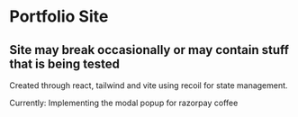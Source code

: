 # Portfolio Site

## Site may break occasionally or may contain stuff that is being tested

Created through react, tailwind and vite using recoil for state management.

Currently: Implementing the modal popup for razorpay coffee
